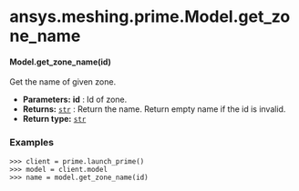# ansys.meshing.prime.Model.get_zone_name

<a id="ansys.meshing.prime.Model.get_zone_name"></a>

#### Model.get_zone_name(id)

Get the name of given zone.

* **Parameters:**
  **id**
  : Id of zone.
* **Returns:**
  [`str`](https://docs.python.org/3.11/library/stdtypes.html#str)
  : Return the name. Return empty name if the id is invalid.
* **Return type:**
  [`str`](https://docs.python.org/3.11/library/stdtypes.html#str)

### Examples

```pycon
>>> client = prime.launch_prime()
>>> model = client.model
>>> name = model.get_zone_name(id)
```

<!-- !! processed by numpydoc !! -->
